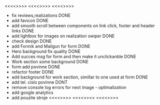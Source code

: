 <<<<<TODO>>>>>
<<<<<TODO>>>>>
<<<<<TODO>>>>>

- fix reviews,realizations DONE
- add favicon DONE
- add smooth scroll between components on link click, footer and header links DONE
- add lightbox for images on realization swiper DONE
- check design DONE
- add Formik and Mailgun for form DONE
- Hero background fix quality DONE
- Add succes msg for form and then make it unclickanble DONE
- Work section some background DONE
- form add povinne DONE
- refactor footer DONE
- add background for work section, simillar to one used at form DONE
- add tel. cislo povinne DONT
- remove console log errors for next image - optimalization
- add google analytics
- add pouzite stroje
<<<<<TODO>>>>>
<<<<<TODO>>>>>
<<<<<TODO>>>>>